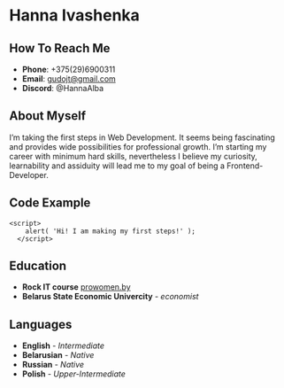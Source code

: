 # Hanna Ivashenka
## How To Reach Me
* **Phone**: +375(29)6900311
* **Email**: gudojt@gmail.com
* **Discord**: @HannaAlba
## About Myself
I’m taking the first steps in Web Development. It seems being fascinating and provides wide possibilities for professional growth. I’m starting my career with minimum hard skills, nevertheless I believe my curiosity, learnability and assiduity will lead me to my goal of being a Frontend-Developer.
## Code Example
```
<script>
    alert( 'Hi! I am making my first steps!' );
  </script>
```
## Education
* **Rock IT course** [prowomen.by](https://courses.prowomen.by/courses/razvitie-karery/rock-it-onlajn-kurs-dlya-teh-kto-hochet-vojti-v-novuju-sferu/)
* **Belarus State Economic Univercity** - *economist*
## Languages
* **English** - *Intermediate*
* **Belarusian** - *Native*
* **Russian** - *Native*
* **Polish** - *Upper-Intermediate* 
